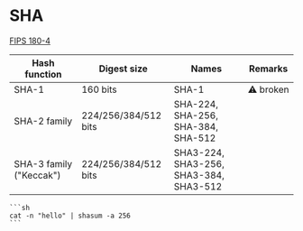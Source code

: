 # SHA

[FIPS 180-4](https://csrc.nist.gov/pubs/fips/180-4/upd1/final)

Hash function | Digest size   | Names | Remarks
--------------|----------|----------|---
SHA-1         | 160 bits | SHA-1 | ⚠️ broken
SHA-2 family  | 224/256/384/512 bits | SHA-224, SHA-256, SHA-384, SHA-512
SHA-3 family ("Keccak")  | 224/256/384/512 bits | SHA3-224, SHA3-256, SHA3-384, SHA3-512

~~~admonish example
```sh
cat -n "hello" | shasum -a 256
```
~~~
